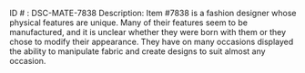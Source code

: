 ID # : DSC-MATE-7838
Description: Item #7838 is a fashion designer whose physical features are unique. Many of their features seem to be manufactured, and it is unclear whether they were born with them or they chose to modify their appearance. They have on many occasions displayed the ability to manipulate fabric and create designs to suit almost any occasion.